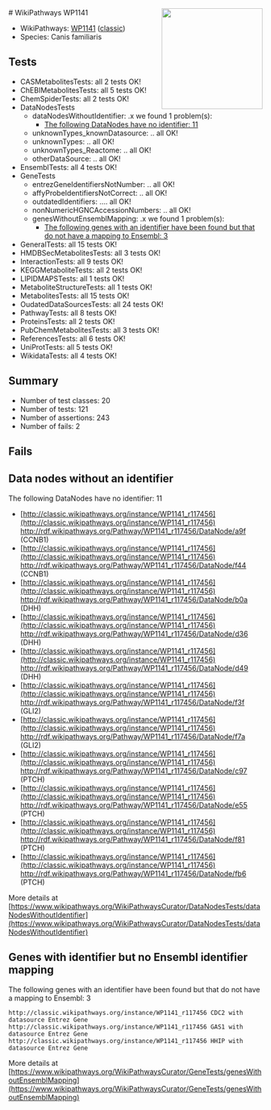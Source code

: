 <img style="float: right; width: 200px" src="https://upload.wikimedia.org/wikipedia/commons/thumb/8/83/Wplogo_with_text_500.png/640px-Wplogo_with_text_500.png" />
# WikiPathways WP1141

* WikiPathways: [WP1141](https://wikipathways.org/pathways/WP1141) ([classic](https://classic.wikipathways.org/instance/WP1141))
* Species: Canis familiaris
## Tests
* CASMetabolitesTests: all 2 tests OK!
* ChEBIMetabolitesTests: all 5 tests OK!
* ChemSpiderTests: all 2 tests OK!
* DataNodesTests
    * dataNodesWithoutIdentifier: .x we found 1 problem(s):
        * [The following DataNodes have no identifier: 11](#8792c491)
    * unknownTypes_knownDatasource: .. all OK!
    * unknownTypes: .. all OK!
    * unknownTypes_Reactome: .. all OK!
    * otherDataSource: .. all OK!
* EnsemblTests: all 4 tests OK!
* GeneTests
    * entrezGeneIdentifiersNotNumber: .. all OK!
    * affyProbeIdentifiersNotCorrect: .. all OK!
    * outdatedIdentifiers: .... all OK!
    * nonNumericHGNCAccessionNumbers: .. all OK!
    * genesWithoutEnsemblMapping: .x we found 1 problem(s):
        * [The following genes with an identifier have been found but that do not have a mapping to Ensembl: 3](#40286d85)
* GeneralTests: all 15 tests OK!
* HMDBSecMetabolitesTests: all 3 tests OK!
* InteractionTests: all 9 tests OK!
* KEGGMetaboliteTests: all 2 tests OK!
* LIPIDMAPSTests: all 1 tests OK!
* MetaboliteStructureTests: all 1 tests OK!
* MetabolitesTests: all 15 tests OK!
* OudatedDataSourcesTests: all 24 tests OK!
* PathwayTests: all 8 tests OK!
* ProteinsTests: all 2 tests OK!
* PubChemMetabolitesTests: all 3 tests OK!
* ReferencesTests: all 6 tests OK!
* UniProtTests: all 5 tests OK!
* WikidataTests: all 4 tests OK!


## Summary

* Number of test classes: 20
* Number of tests: 121
* Number of assertions: 243
* Number of fails: 2

## Fails

<a name="8792c491" />

## Data nodes without an identifier

The following DataNodes have no identifier: 11

* [http://classic.wikipathways.org/instance/WP1141_r117456](http://classic.wikipathways.org/instance/WP1141_r117456) http://rdf.wikipathways.org/Pathway/WP1141_r117456/DataNode/a9f (CCNB1)
* [http://classic.wikipathways.org/instance/WP1141_r117456](http://classic.wikipathways.org/instance/WP1141_r117456) http://rdf.wikipathways.org/Pathway/WP1141_r117456/DataNode/f44 (CCNB1)
* [http://classic.wikipathways.org/instance/WP1141_r117456](http://classic.wikipathways.org/instance/WP1141_r117456) http://rdf.wikipathways.org/Pathway/WP1141_r117456/DataNode/b0a (DHH)
* [http://classic.wikipathways.org/instance/WP1141_r117456](http://classic.wikipathways.org/instance/WP1141_r117456) http://rdf.wikipathways.org/Pathway/WP1141_r117456/DataNode/d36 (DHH)
* [http://classic.wikipathways.org/instance/WP1141_r117456](http://classic.wikipathways.org/instance/WP1141_r117456) http://rdf.wikipathways.org/Pathway/WP1141_r117456/DataNode/d49 (DHH)
* [http://classic.wikipathways.org/instance/WP1141_r117456](http://classic.wikipathways.org/instance/WP1141_r117456) http://rdf.wikipathways.org/Pathway/WP1141_r117456/DataNode/f3f (GLI2)
* [http://classic.wikipathways.org/instance/WP1141_r117456](http://classic.wikipathways.org/instance/WP1141_r117456) http://rdf.wikipathways.org/Pathway/WP1141_r117456/DataNode/f7a (GLI2)
* [http://classic.wikipathways.org/instance/WP1141_r117456](http://classic.wikipathways.org/instance/WP1141_r117456) http://rdf.wikipathways.org/Pathway/WP1141_r117456/DataNode/c97 (PTCH)
* [http://classic.wikipathways.org/instance/WP1141_r117456](http://classic.wikipathways.org/instance/WP1141_r117456) http://rdf.wikipathways.org/Pathway/WP1141_r117456/DataNode/e55 (PTCH)
* [http://classic.wikipathways.org/instance/WP1141_r117456](http://classic.wikipathways.org/instance/WP1141_r117456) http://rdf.wikipathways.org/Pathway/WP1141_r117456/DataNode/f81 (PTCH)
* [http://classic.wikipathways.org/instance/WP1141_r117456](http://classic.wikipathways.org/instance/WP1141_r117456) http://rdf.wikipathways.org/Pathway/WP1141_r117456/DataNode/fb6 (PTCH)


More details at [https://www.wikipathways.org/WikiPathwaysCurator/DataNodesTests/dataNodesWithoutIdentifier](https://www.wikipathways.org/WikiPathwaysCurator/DataNodesTests/dataNodesWithoutIdentifier)

<a name="40286d85" />

## Genes with identifier but no Ensembl identifier mapping

The following genes with an identifier have been found but that do not have a mapping to Ensembl: 3
```
http://classic.wikipathways.org/instance/WP1141_r117456 CDC2 with datasource Entrez Gene
http://classic.wikipathways.org/instance/WP1141_r117456 GAS1 with datasource Entrez Gene
http://classic.wikipathways.org/instance/WP1141_r117456 HHIP with datasource Entrez Gene
```

More details at [https://www.wikipathways.org/WikiPathwaysCurator/GeneTests/genesWithoutEnsemblMapping](https://www.wikipathways.org/WikiPathwaysCurator/GeneTests/genesWithoutEnsemblMapping)

